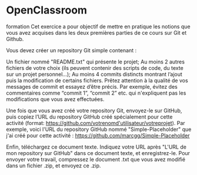 # OpenClassroom
formation 
Cet exercice a pour objectif de mettre en pratique les notions que vous avez acquises dans les deux premières parties de ce cours sur Git et Github.

Vous devez créer un repository Git simple contenant :

Un fichier nommé "README.txt" qui présente le projet;
Au moins 2 autres fichiers de votre choix (ils peuvent contenir des scripts de code, du texte sur un projet personnel...);
Au moins 4 commits distincts montrant l’ajout puis la modification de certains fichiers.
Prêtez attention à la qualité de vos messages de commit et essayez d’être précis. Par exemple, évitez des commentaires comme “commit 1”, “commit 2” etc. qui n'expliquent pas les modifications que vous avez effectuées.

Une fois que vous avez créé votre repository Git, envoyez-le sur GitHub, puis copiez l’URL du repository GitHub créé spécialement pour cette activité (format: https://github.com/votrenomd'utilisateur/votreprojet). Par exemple, voici l'URL du repository GitHub nommé "Simple-Placeholder" que j'ai créé pour cette activité : https://github.com/marcgg/Simple-Placeholder

Enfin, téléchargez ce document texte. Indiquez votre URL après "L'URL de mon repository sur GitHub" dans ce document texte, et enregistrez-le. Pour envoyer votre travail, compressez le document .txt que vous avez modifié dans un fichier .zip, et envoyez ce .zip.
